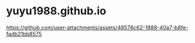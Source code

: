 # yuyu1988.github.io
https://github.com/user-attachments/assets/48578c62-1888-40a7-b8fe-fadb21bb8575
